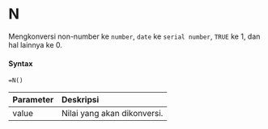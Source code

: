 # N

Mengkonversi non-number ke `number`, `date` ke `serial number`, `TRUE` ke 1, dan hal lainnya ke 0.

#### Syntax

```text
=N()
```

| Parameter | Deskripsi |
| :--- | :--- |
| value | Nilai yang akan dikonversi. |